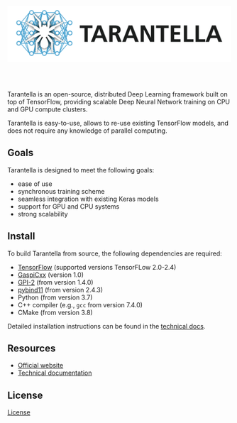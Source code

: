 ![Tarantella](docs/source/pics/tnt_logo_text.png)

<br/><br/>

Tarantella is an open-source, distributed Deep Learning framework built on top of TensorFlow,
providing scalable Deep Neural Network training on CPU and GPU compute clusters.

Tarantella is easy-to-use, allows to re-use existing TensorFlow models,
and does not require any knowledge of parallel computing.


## Goals

Tarantella is designed to meet the following goals:

* ease of use
* synchronous training scheme
* seamless integration with existing Keras models
* support for GPU and CPU systems
* strong scalability

## Install

To build Tarantella from source, the following dependencies are required:

* [TensorFlow](https://www.tensorflow.org/install) (supported versions TensorFLow 2.0-2.4)
* [GaspiCxx](https://github.com/cc-hpc-itwm/GaspiCxx) (version 1.0)
* [GPI-2](https://github.com/cc-hpc-itwm/GPI-2) (from version 1.4.0)
* [pybind11](https://github.com/pybind/pybind11) (from version 2.4.3)
* Python (from version 3.7)
* C++ compiler (e.g., `gcc` from version 7.4.0)
* CMake (from version 3.8)

Detailed installation instructions can be found in the [technical docs](https://tarantella.readthedocs.io/en/latest/installation.html).

## Resources

* [Official website](https://www.tarantella.org)
* [Technical documentation](https://tarantella.readthedocs.io/en/latest)

## License

[License](LICENSE)
